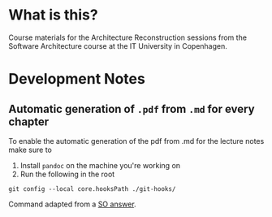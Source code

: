 # What is this? 

Course materials for the Architecture Reconstruction sessions from the Software Architecture course at the IT University in Copenhagen.




# Development Notes

## Automatic generation of `.pdf` from `.md` for every chapter

To enable the automatic generation of the pdf from .md for the lecture notes make sure to 

1. Install `pandoc` on the machine you're working on
2. Run the following in the root 

```
git config --local core.hooksPath ./git-hooks/
```

Command adapted from a [SO answer](https://stackoverflow.com/a/54281447). 






